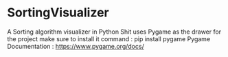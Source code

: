 # SortingVisualizer
 A Sorting algorithm visualizer in Python
 Shit uses Pygame as the drawer for the project make sure to install it
  command : pip install pygame
 Pygame Documentation : https://www.pygame.org/docs/
  
